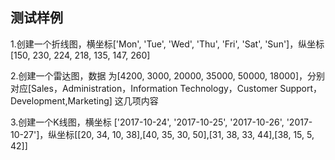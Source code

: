 ## 测试样例

1.创建一个折线图，横坐标['Mon', 'Tue', 'Wed', 'Thu', 'Fri', 'Sat', 'Sun']，纵坐标 [150, 230, 224, 218, 135, 147, 260]

2.创建一个雷达图，数据 为[4200, 3000, 20000, 35000, 50000, 18000]，分别对应[Sales，Administration，Information Technology，Customer Support，Development,Marketing] 这几项内容

3.创建一个K线图，横坐标 ['2017-10-24', '2017-10-25', '2017-10-26', '2017-10-27']，纵坐标[[20, 34, 10, 38],[40, 35, 30, 50],[31, 38, 33, 44],[38, 15, 5, 42]]